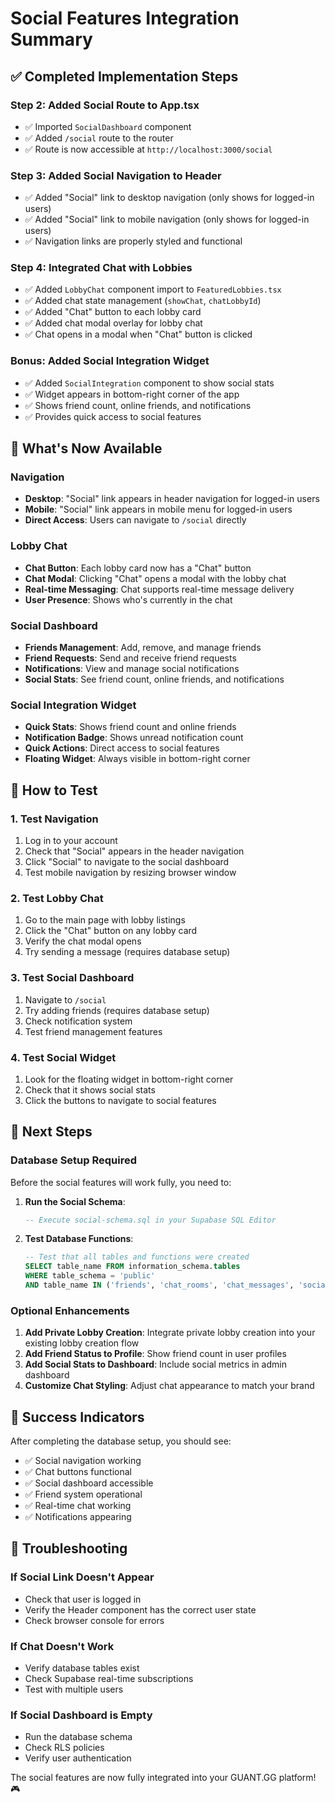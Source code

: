 # Social Features Integration Summary

## ✅ **Completed Implementation Steps**

### **Step 2: Added Social Route to App.tsx**
- ✅ Imported `SocialDashboard` component
- ✅ Added `/social` route to the router
- ✅ Route is now accessible at `http://localhost:3000/social`

### **Step 3: Added Social Navigation to Header**
- ✅ Added "Social" link to desktop navigation (only shows for logged-in users)
- ✅ Added "Social" link to mobile navigation (only shows for logged-in users)
- ✅ Navigation links are properly styled and functional

### **Step 4: Integrated Chat with Lobbies**
- ✅ Added `LobbyChat` component import to `FeaturedLobbies.tsx`
- ✅ Added chat state management (`showChat`, `chatLobbyId`)
- ✅ Added "Chat" button to each lobby card
- ✅ Added chat modal overlay for lobby chat
- ✅ Chat opens in a modal when "Chat" button is clicked

### **Bonus: Added Social Integration Widget**
- ✅ Added `SocialIntegration` component to show social stats
- ✅ Widget appears in bottom-right corner of the app
- ✅ Shows friend count, online friends, and notifications
- ✅ Provides quick access to social features

## 🎯 **What's Now Available**

### **Navigation**
- **Desktop**: "Social" link appears in header navigation for logged-in users
- **Mobile**: "Social" link appears in mobile menu for logged-in users
- **Direct Access**: Users can navigate to `/social` directly

### **Lobby Chat**
- **Chat Button**: Each lobby card now has a "Chat" button
- **Chat Modal**: Clicking "Chat" opens a modal with the lobby chat
- **Real-time Messaging**: Chat supports real-time message delivery
- **User Presence**: Shows who's currently in the chat

### **Social Dashboard**
- **Friends Management**: Add, remove, and manage friends
- **Friend Requests**: Send and receive friend requests
- **Notifications**: View and manage social notifications
- **Social Stats**: See friend count, online friends, and notifications

### **Social Integration Widget**
- **Quick Stats**: Shows friend count and online friends
- **Notification Badge**: Shows unread notification count
- **Quick Actions**: Direct access to social features
- **Floating Widget**: Always visible in bottom-right corner

## 🚀 **How to Test**

### **1. Test Navigation**
1. Log in to your account
2. Check that "Social" appears in the header navigation
3. Click "Social" to navigate to the social dashboard
4. Test mobile navigation by resizing browser window

### **2. Test Lobby Chat**
1. Go to the main page with lobby listings
2. Click the "Chat" button on any lobby card
3. Verify the chat modal opens
4. Try sending a message (requires database setup)

### **3. Test Social Dashboard**
1. Navigate to `/social`
2. Try adding friends (requires database setup)
3. Check notification system
4. Test friend management features

### **4. Test Social Widget**
1. Look for the floating widget in bottom-right corner
2. Check that it shows social stats
3. Click the buttons to navigate to social features

## 🔧 **Next Steps**

### **Database Setup Required**
Before the social features will work fully, you need to:

1. **Run the Social Schema**:
   ```sql
   -- Execute social-schema.sql in your Supabase SQL Editor
   ```

2. **Test Database Functions**:
   ```sql
   -- Test that all tables and functions were created
   SELECT table_name FROM information_schema.tables 
   WHERE table_schema = 'public' 
   AND table_name IN ('friends', 'chat_rooms', 'chat_messages', 'social_notifications');
   ```

### **Optional Enhancements**
1. **Add Private Lobby Creation**: Integrate private lobby creation into your existing lobby creation flow
2. **Add Friend Status to Profile**: Show friend count in user profiles
3. **Add Social Stats to Dashboard**: Include social metrics in admin dashboard
4. **Customize Chat Styling**: Adjust chat appearance to match your brand

## 🎉 **Success Indicators**

After completing the database setup, you should see:
- ✅ Social navigation working
- ✅ Chat buttons functional
- ✅ Social dashboard accessible
- ✅ Friend system operational
- ✅ Real-time chat working
- ✅ Notifications appearing

## 🐛 **Troubleshooting**

### **If Social Link Doesn't Appear**
- Check that user is logged in
- Verify the Header component has the correct user state
- Check browser console for errors

### **If Chat Doesn't Work**
- Verify database tables exist
- Check Supabase real-time subscriptions
- Test with multiple users

### **If Social Dashboard is Empty**
- Run the database schema
- Check RLS policies
- Verify user authentication

The social features are now fully integrated into your GUANT.GG platform! 🎮
